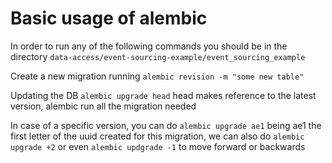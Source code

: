 # Basic usage of alembic

In order to run any of the following commands you should be in the directory
`data-access/event-sourcing-example/event_sourcing_example`

Create a new migration running `alembic revision -m "some new table"`

Updating the DB `alembic upgrade head` head makes reference to the latest version, alembic run all the migration needed

In case of a specific version, you can do `alembic upgrade ae1` being ae1 the first letter of the uuid created for 
this migration, we can also do `alembic upgrade +2` or even `alembic updgrade -1` to move forward or backwards

